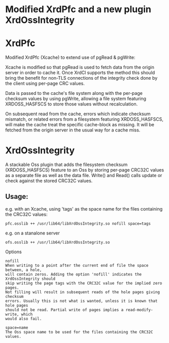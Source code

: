 Modified XrdPfc and a new plugin XrdOssIntegrity
================================================

XrdPfc
======

Modified XrdPfc (Xcache) to extend use of pgRead & pgWrite:

Xcache is modified so that pgRead is used to fetch data from the origin
server in order to cache it. Once XrdCl supports the method this should
bring the benefit for non-TLS connections of the integrity check done
by the client using per-page CRC values.

Data is passed to the cache's file system along with the per-page checksum
values by using pgWrite, allowing a file system featuring XRDOSS_HASFSCS
to store those values without recalculation.

On subsequent read from the cache, errors which indicate checksum mismatch, or
related errors from a filesystem featuring XRDOSS_HASFSCS, will make
the cache treat the specific cache-block as missing. It will be fetched
from the origin server in the usual way for a cache miss.

XrdOssIntegrity
===============

A stackable Oss plugin that adds the filesystem checksum (XRDOSS_HASFSCS)
feature to an Oss by storing per-page CRC32C values as a separate file as
well as the data file. Write() and Read() calls update or check against
the stored CRC32C values.

Usage:
------

e.g. with an Xcache, using 'tags' as the space name for the files
containing the CRC32C values:

```
pfc.osslib ++ /usr/lib64/libXrdOssIntegrity.so nofill space=tags
```

e.g. on a stanalone server

```
ofs.osslib ++ /usr/lib64/libXrdOssIntegrity.so
```

Options

```
nofill
When writing to a point after the current end of file the space between, a hole,
will contain zeros. Adding the option 'nofill' indicates the XrdOssIntegrity should
skip writing the page tags with the CRC32C value for the implied zero pages.
Not filling will result in subsequent reads of the hole pages giving checksum
errors. Usually this is not what is wanted, unless it is known that hole pages
should not be read. Partial write of pages implies a read-modify-write, which
would also fail.

space=name
The Oss space name to be used for the files containing the CRC32C values.
```
